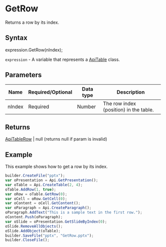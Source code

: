 # GetRow

Returns a row by its index.

## Syntax

expression.GetRow(nIndex);

`expression` - A variable that represents a [ApiTable](../ApiTable.md) class.

## Parameters

| **Name** | **Required/Optional** | **Data type** | **Description** |
| ------------- | ------------- | ------------- | ------------- |
| nIndex | Required | Number | The row index (position) in the table. |

## Returns

[ApiTableRow](../../ApiTableRow/ApiTableRow.md) &#124; null (returns null if param is invalid)

## Example

This example shows how to get a row by its index.

```javascript
builder.CreateFile("pptx");
var oPresentation = Api.GetPresentation();
var oTable = Api.CreateTable(2, 4);
oTable.AddRow(1, true);
var oRow = oTable.GetRow(0);
var oCell = oRow.GetCell(0);
var oContent = oCell.GetContent();
var oParagraph = Api.CreateParagraph();
oParagraph.AddText("This is a sample text in the first row.");
oContent.Push(oParagraph);
var oSlide = oPresentation.GetSlideByIndex(0);
oSlide.RemoveAllObjects();
oSlide.AddObject(oTable);
builder.SaveFile("pptx", "GetRow.pptx");
builder.CloseFile();
```